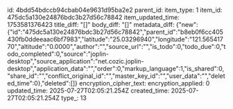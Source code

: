 id: 4bdd54bdccb94cbab04e9631d95ba2e2
parent_id: 
item_type: 1
item_id: 475dc5a130e24876bdc3b27d56c78842
item_updated_time: 1753581376423
title_diff: "[]"
body_diff: "[]"
metadata_diff: {"new":{"id":"475dc5a130e24876bdc3b27d56c78842","parent_id":"b8eb0f6cc405430fb0ddeeaac6bf7983","latitude":"25.03296940","longitude":"121.56541770","altitude":"0.0000","author":"","source_url":"","is_todo":0,"todo_due":0,"todo_completed":0,"source":"joplin-desktop","source_application":"net.cozic.joplin-desktop","application_data":"","order":0,"markup_language":1,"is_shared":0,"share_id":"","conflict_original_id":"","master_key_id":"","user_data":"","deleted_time":0},"deleted":[]}
encryption_cipher_text: 
encryption_applied: 0
updated_time: 2025-07-27T02:05:21.254Z
created_time: 2025-07-27T02:05:21.254Z
type_: 13